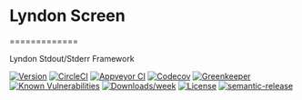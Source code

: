 # Lyndon Screen
=============

Lyndon Stdout/Stderr Framework


[![Version](https://img.shields.io/npm/v/lyndon-screen.svg)](https://npmjs.org/package/lyndon-screen)
[![CircleCI](https://circleci.com/gh/benchlab/lyndon-screen/tree/master.svg?style=svg)](https://circleci.com/gh/benchlab/lyndon-screen/tree/master)
[![Appveyor CI](https://ci.appveyor.com/api/projects/status/github/benchlab/lyndon-screen?branch=master&svg=true)](https://ci.appveyor.com/project/heroku/lyndonScreen/branch/master)
[![Codecov](https://codecov.io/gh/benchlab/lyndon-screen/branch/master/graph/badge.svg)](https://codecov.io/gh/benchlab/lyndon-screen)
[![Greenkeeper](https://badges.greenkeeper.io/benchlab/lyndon-screen.svg)](https://greenkeeper.io/)
[![Known Vulnerabilities](https://snyk.io/test/npm/lyndon-screen/badge.svg)](https://snyk.io/test/npm/lyndon-screen)
[![Downloads/week](https://img.shields.io/npm/dw/lyndon-screen.svg)](https://npmjs.org/package/lyndon-screen)
[![License](https://img.shields.io/npm/l/lyndon-screen.svg)](https://github.com/benchlab/lyndon-screen/blob/master/package.json)
[![semantic-release](https://img.shields.io/badge/%20%20%F0%9F%93%A6%F0%9F%9A%80-semantic--release-e10079.svg)](https://github.com/semantic-release/semantic-release)
